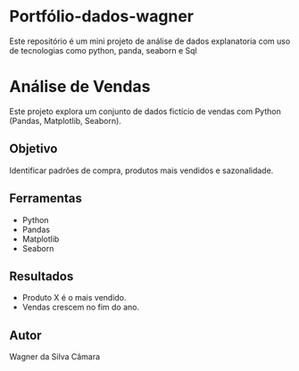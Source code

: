 # Portfólio-dados-wagner

Este repositório é um mini projeto de análise de dados explanatoria com uso de tecnologias como python, panda, seaborn  e Sql

# Análise de Vendas

Este projeto explora um conjunto de dados fictício de vendas com Python (Pandas, Matplotlib, Seaborn).

## Objetivo

Identificar padrões de compra, produtos mais vendidos e sazonalidade.

## Ferramentas
- Python
- Pandas
- Matplotlib
- Seaborn

## Resultados

- Produto X é o mais vendido.
- Vendas crescem no fim do ano.

## Autor
Wagner da Silva Câmara
